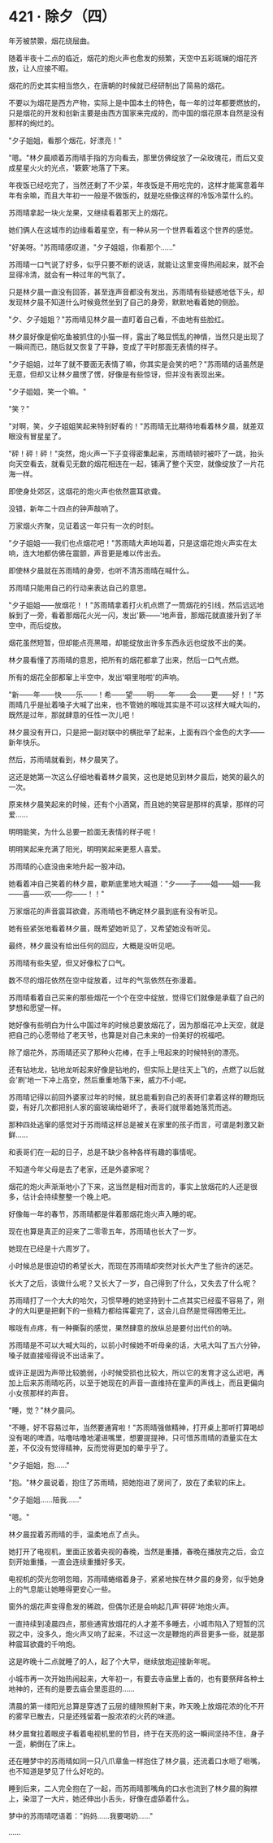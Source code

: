 <link rel="stylesheet" href="../styles/text.css" />
<h1>421 · 除夕（四）</h1>

年芳被禁籞，烟花绕层曲。

随着半夜十二点的临近，烟花的炮火声也愈发的频繁，天空中五彩斑斓的烟花齐放，让人应接不暇。

烟花的历史其实相当悠久，在唐朝的时候就已经研制出了简易的烟花。

不要以为烟花是西方产物，实际上是中国本土的特色，每一年的过年都要燃放的，只是烟花的开发和创新主要是由西方国家来完成的，而中国的烟花原本自然是没有那样的绚烂的。

"夕子姐姐，看那个烟花，好漂亮！"

"嗯。"林夕晨顺着苏雨晴手指的方向看去，那里仿佛绽放了一朵玫瑰花，而后又变成星星火火的光点，'簌簌'地落了下来。

年夜饭已经吃完了，当然还剩了不少菜，年夜饭是不用吃完的，这样才能寓意着年年有余嘛，而且大年初一一般是不做饭的，就是吃些像这样的冷饭冷菜什么的。

苏雨晴拿起一块火龙果，又继续看着那天上的烟花。

她们俩人在这城市的边缘看着星空，有一种从另一个世界看着这个世界的感觉。

"好美呀。"苏雨晴感叹道，"夕子姐姐，你看那个……"

苏雨晴一口气说了好多，似乎只要不断的说话，就能让这里变得热闹起来，就不会显得冷清，就会有一种过年的气氛了。

只是林夕晨一直没有回答，甚至连声音都没有发出，苏雨晴有些疑惑地低下头，却发现林夕晨不知道什么时候竟然坐到了自己的身旁，默默地看着她的侧脸。

"夕、夕子姐姐？"苏雨晴见林夕晨一直盯着自己看，不由地有些脸红。

林夕晨好像是偷吃鱼被抓住的小猫一样，露出了略显慌乱的神情，当然只是出现了一瞬间而已，随后就又恢复了平静，变成了平时那面无表情的样子。

"夕子姐姐，过年了就不要面无表情了嘛，你其实是会笑的吧？"苏雨晴的话虽然是无意，但却又让林夕晨愣了愣，好像是有些惊讶，但并没有表现出来。

"夕子姐姐，笑一个嘛。"

"笑？"

"对啊，笑，夕子姐姐笑起来特别好看的！"苏雨晴无比期待地看着林夕晨，就差双眼没有冒星星了。

"砰！砰！砰！"突然，炮火声一下子变得密集起来，苏雨晴顿时被吓了一跳，抬头向天空看去，就看见无数的烟花相连在一起，铺满了整个天空，就像绽放了一片花海一样。

即使身处郊区，这烟花的炮火声也依然震耳欲聋。

没错，新年二十四点的钟声敲响了。

万家烟火齐聚，见证着这一年只有一次的时刻。

"夕子姐姐——我们也点烟花吧！"苏雨晴大声地叫着，只是这烟花炮火声实在太响，连大地都仿佛在震颤，声音更是难以传出去。

即使林夕晨就在苏雨晴的身旁，也听不清苏雨晴在喊什么。

苏雨晴只能用自己的行动来表达自己的意思。

"夕子姐姐——放烟花！！"苏雨晴拿着打火机点燃了一筒烟花的引线，然后远远地躲到了一旁，看着那烟花火光一闪，发出'簌——'地声音，那烟花就直接升到了半空中，而后绽放。

烟花虽然短暂，但却能点亮黑暗，却能绽放出许多东西永远也绽放不出的美。

林夕晨看懂了苏雨晴的意思，把所有的烟花都拿了出来，然后一口气点燃。

所有的烟花全部都窜上半空中，发出'噼里啪啦'的声响。

"新——年——快——乐——！希——望——明——年——会——更——好！！"苏雨晴几乎是扯着嗓子大喊了出来，也不管她的喉咙其实是不可以这样大喊大叫的，既然是过年，那就肆意的任性一次儿吧！

林夕晨没有开口，只是把一副对联中的横批举了起来，上面有四个金色的大字——新年快乐。

然后，苏雨晴就看到，林夕晨笑了。

这还是她第一次这么仔细地看着林夕晨笑，这也是她见到林夕晨后，她笑的最久的一次。

原来林夕晨笑起来的时候，还有个小酒窝，而且她的笑容是那样的真挚，那样的可爱……

明明能笑，为什么总要一脸面无表情的样子呢！

明明笑起来充满了阳光，明明笑起来更惹人喜爱。

苏雨晴的心底没由来地升起一股冲动。

她看着冲自己笑着的林夕晨，歇斯底里地大喊道："夕——子——姐——姐——我——喜——欢——你——！！"

万家烟花的声音震耳欲聋，苏雨晴也不确定林夕晨到底有没有听见。

她有些紧张地看着林夕晨，既希望她听见了，又希望她没有听见。

最终，林夕晨没有给出任何的回应，大概是没听见吧。

苏雨晴有些失望，但又好像松了口气。

数不尽的烟花依然在空中绽放着，过年的气氛依然在弥漫着。

苏雨晴看着自己买来的那些烟花一个个在空中绽放，觉得它们就像是承载了自己的梦想和愿望一样。

她好像有些明白为什么中国过年的时候总要放烟花了，因为那烟花冲上天空，就是把自己的心愿带给了老天爷，也算是对自己未来的一份美好的祝福吧。

除了烟花外，苏雨晴还买了那种火花棒，在手上甩起来的时候特别的漂亮。

还有钻地龙，钻地龙听起来好像是钻地的，但实际上是往天上飞的，点燃了以后就会'刷'地一下冲上高空，然后重重地落下来，威力不小呢。

苏雨晴记得以前回外婆家过年的时候，就总能看到自己的表哥们拿着这样的鞭炮玩耍，有好几次都把别人家的窗玻璃给砸坏了，表哥们就带着她落荒而逃。

那种四处逃窜的感觉对于苏雨晴这样总是被关在家里的孩子而言，可谓是刺激又新鲜……

和表哥们在一起的日子，总是不缺少各种各样有趣的事情呢。

不知道今年父母是去了老家，还是外婆家呢？

烟花的炮火声渐渐地小了下来，这当然是相对而言的，事实上放烟花的人还是很多，估计会持续整整一个晚上吧。

好像每一年的春节，苏雨晴都是伴着那烟花炮火声入睡的呢。

现在也算是真正的迎来了二零零五年，苏雨晴也长大了一岁。

她现在已经是十六周岁了。

小时候总是很迫切的希望长大，而现在苏雨晴却突然对长大产生了些许的迷茫。

长大了之后，该做什么呢？又长大了一岁，自己得到了什么，又失去了什么呢？

苏雨晴打了一个大大的哈欠，习惯早睡的她坚持到十二点其实已经蛮不容易了，刚才的大叫更是把剩下的一些精力都给挥霍完了，这会儿自然是觉得困倦无比。

喉咙有点疼，有一种撕裂的感觉，果然肆意的放纵总是要付出代价的呐。

苏雨晴是不可以大喊大叫的，以前小时候她不听母亲的话，大吼大叫了五六分钟，嗓子就直接哑得说不出话来了。

或许正是因为声带比较脆弱，小时候受损也比较大，所以它的发育才这么迟吧，再加上后来苏雨晴吃药，以至于她现在的声音一直维持在童声的声线上，而且更偏向小女孩那样的声音。

"睡，觉？"林夕晨问。

"不睡，好不容易过年，当然要通宵啦！"苏雨晴强做精神，打开桌上那听打算喝却没有喝的啤酒，咕噜咕噜地灌进嘴里，想要提提神，只可惜苏雨晴的酒量实在太差，不仅没有觉得精神，反而觉得更加的晕乎乎了。

"夕子姐姐，抱……"

"抱。"林夕晨说着，抱住了苏雨晴，把她抱进了房间了，放在了柔软的床上。

"夕子姐姐……陪我……"

"嗯。"

林夕晨捏着苏雨晴的手，温柔地点了点头。

她打开了电视机，里面正放着央视的春晚，当然是重播，春晚在播放完之后，会立刻开始重播，一直会连续重播好多天。

电视机的荧光忽明忽暗，苏雨晴蜷缩着身子，紧紧地挨在林夕晨的身旁，似乎她身上的气息能让她睡得更安心一些。

窗外的烟花声变得愈发的稀疏，但偶尔还是会响起几声'砰砰'地炮火声。

一直持续到凌晨四点，那些通宵放烟花的人才差不多睡去，小城市陷入了短暂的沉寂之中，没多久，炮火声又响了起来，不过这一次是鞭炮的声音更多一些，就是那种震耳欲聋的千响炮。

这是昨晚十二点就睡了的人，起了个大早，继续放炮迎接新年呢。

小城市再一次开始热闹起来，大年初一，有要去寺庙里上香的，也有要祭拜各种土地神的，还有的是要去庙会里逛逛的……

清晨的第一缕阳光总算是穿透了云层的缝隙照射下来，昨天晚上放烟花浓的化不开的雾早已散去，只是还残留着一股浓浓的火药的味道。

林夕晨耷拉着眼皮子看着电视机里的节目，终于在天亮的这一瞬间坚持不住，身子一歪，躺倒在了床上。

还在睡梦中的苏雨晴如同一只八爪章鱼一样抱住了林夕晨，还流着口水咂了咂嘴，也不知道是梦见了什么好吃的。

睡到后来，二人完全抱在了一起，而苏雨晴那嘴角的口水也流到了林夕晨的胸襟上，染湿了一大片，她还伸出小舌头，好像在虚舔着什么。

梦中的苏雨晴呓语着："妈妈……我要喝奶……"

……
